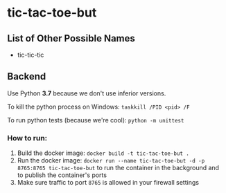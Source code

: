 # tic-tac-toe-but

## List of Other Possible Names
* tic-tic-tic

## Backend
Use Python **3.7** because we don't use inferior versions.

To kill the python process on Windows: `taskkill /PID <pid> /F`

To run python tests (because we're cool): `python -m unittest`

### How to run:
1. Build the docker image: `docker build -t tic-tac-toe-but .`
2. Run the docker image: `docker run --name tic-tac-toe-but -d -p 8765:8765 tic-tac-toe-but` to run the container in the background and to publish the container's ports
3. Make sure traffic to port `8765` is allowed in your firewall settings
